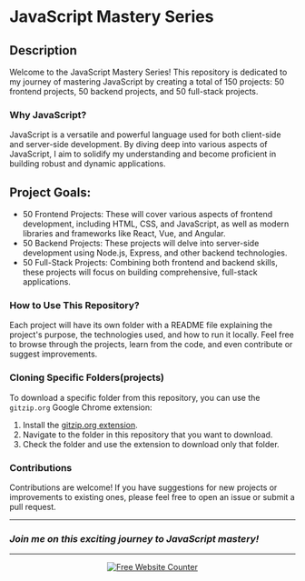 # JavaScript Mastery Series
## Description
Welcome to the JavaScript Mastery Series! This repository is dedicated to my journey of mastering JavaScript by creating a total of 150 projects: 50 frontend projects, 50 backend projects, and 50 full-stack projects.

### Why JavaScript?
JavaScript is a versatile and powerful language used for both client-side and server-side development. By diving deep into various aspects of JavaScript, I aim to solidify my understanding and become proficient in building robust and dynamic applications.

## Project Goals:
- 50 Frontend Projects: These will cover various aspects of frontend development, including HTML, CSS, and JavaScript, as well as modern libraries and frameworks like React, Vue, and Angular.
- 50 Backend Projects: These projects will delve into server-side development using Node.js, Express, and other backend technologies.
- 50 Full-Stack Projects: Combining both frontend and backend skills, these projects will focus on building comprehensive, full-stack applications.
### How to Use This Repository?
Each project will have its own folder with a README file explaining the project's purpose, the technologies used, and how to run it locally. Feel free to browse through the projects, learn from the code, and even contribute or suggest improvements.

###  Cloning Specific Folders(projects)
To download a specific folder from this repository, you can use the `gitzip.org` Google Chrome extension:

1. Install the [gitzip.org extension](https://chromewebstore.google.com/detail/gitzip-for-github/ffabmkklhbepgcgfonabamgnfafbdlkn).
2. Navigate to the folder in this repository that you want to download.
3. Check the folder and use the extension to download only that folder.
### Contributions
Contributions are welcome! If you have suggestions for new projects or improvements to existing ones, please feel free to open an issue or submit a pull request.

---
### **_Join me on this exciting journey to JavaScript mastery!_**
---
<div align='center'><a href='https://www.websitecounterfree.com'><img src='https://www.websitecounterfree.com/c.php?d=9&id=54724&s=1' border='0' alt='Free Website Counter'></a></div>